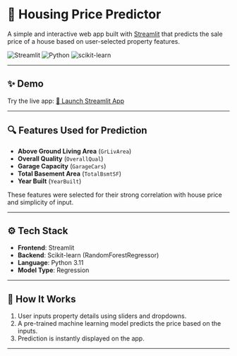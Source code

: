 # 🏡 Housing Price Predictor

A simple and interactive web app built with [Streamlit](https://streamlit.io/) that predicts the sale price of a house based on user-selected property features.

![Streamlit](https://img.shields.io/badge/Streamlit-App-red?logo=streamlit)
![Python](https://img.shields.io/badge/Python-3.11-blue.svg)
![scikit-learn](https://img.shields.io/badge/scikit--learn-Model-orange)

---

## ✨ Demo

Try the live app: [🚀 Launch Streamlit App](https://housing-price-predictor-dl6dawexdhx2vmeejeeulz.streamlit.app/)  

---

## 🔍 Features Used for Prediction

- **Above Ground Living Area** (`GrLivArea`)
- **Overall Quality** (`OverallQual`)
- **Garage Capacity** (`GarageCars`)
- **Total Basement Area** (`TotalBsmtSF`)
- **Year Built** (`YearBuilt`)

These features were selected for their strong correlation with house price and simplicity of input.

---

## ⚙️ Tech Stack

- **Frontend**: Streamlit
- **Backend**: Scikit-learn (RandomForestRegressor)
- **Language**: Python 3.11
- **Model Type**: Regression

---

## 🧠 How It Works

1. User inputs property details using sliders and dropdowns.
2. A pre-trained machine learning model predicts the price based on the inputs.
3. Prediction is instantly displayed on the app.

---
